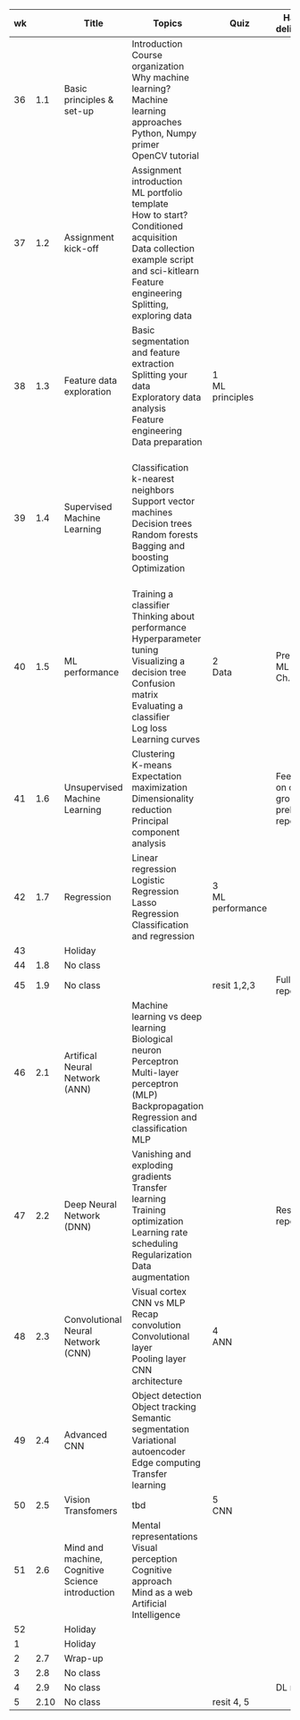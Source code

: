 | wk |  | Title | Topics | Quiz | Hand in deliverable | Géron (Ed3) | Bradski |
|----|------|-------|--------|------|------------------|------------------|------------------|
| 36 | 1.1 | Basic principles & set-up | Introduction <br> Course organization <br> Why machine learning? <br> Machine learning approaches <br> Python, Numpy primer <br> OpenCV tutorial | | | 1 | 769-779 |
| 37 | 1.2 | Assignment kick-off | Assignment introduction <br> ML portfolio template <br> How to start? Conditioned acquisition <br> Data collection example script and sci-kitlearn <br> Feature engineering <br> Splitting, exploring data | | | 1 | 770-771 |
| 38 | 1.3 | Feature data exploration| Basic segmentation and feature extraction <br> Splitting your data <br> Exploratory data analysis <br> Feature engineering <br> Data preparation | 1 <br>  ML principles | | 2.1 <br> 2.4 - 2.5| 799-848 <br> 859-864 <br> 875-906 |
| 39 | 1.4 | Supervised Machine Learning | Classification <br> k-nearest neighbors <br> Support vector machines <br> Decision trees <br> Random forests <br> Bagging and boosting <br> Optimization | | | 3.1 -3.2 <br> 3.4 <br> 3.6 - 3.7 <br> 5.1 - 5.2 <br> 6.1 - 6.3 <br> 6.7 <br> 7.1 - 7.4  | |
| 40 | 1.5 | ML performance | Training a classifier <br> Thinking about performance <br> Hyperparameter tuning <br> Visualizing a decision tree <br> Confusion matrix <br> Evaluating a classifier <br> Log loss <br> Learning curves | 2 <br> Data | Preliminary ML report, Ch. 1-3 | 3.3 <br> 3.5 | 864 |
| 41 | 1.6 | Unsupervised Machine Learning | Clustering <br> K-means <br> Expectation maximization <br> Dimensionality reduction <br> Principal component analysis | | Feedback on other groups' preliminary report | 8.1 - 8.4 <br> 9 |
| 42 | 1.7 | Regression | Linear regression <br> Logistic Regression <br> Lasso Regression <br> Classification and regression | 3 <br> ML performance | | 4 | 786-792 |
| 43 | | Holiday | | | |   |   |
| 44 | 1.8 | No class | | | |   |   |
| 45 | 1.9 | No class | | resit 1,2,3 | Full ML report |   |   |
| 46 | 2.1 | Artifical Neural Network (ANN)| Machine learning vs deep learning <br> Biological neuron <br> Perceptron <br> Multi-layer perceptron (MLP) <br> Backpropagation <br> Regression and classification MLP| | | 10 | 849-858 |
| 47 | 2.2 | Deep Neural Network (DNN) | Vanishing and exploding gradients <br> Transfer learning <br> Training optimization <br> Learning rate scheduling <br> Regularization <br> Data augmentation | | Resit ML report | 11 (12,13) |   |
| 48 | 2.3 | Convolutional Neural Network (CNN) | Visual cortex <br> CNN vs MLP <br> Recap convolution <br> Convolutional layer <br> Pooling layer <br> CNN architecture | 4 <br> ANN | | 14 |   |
| 49 | 2.4 | Advanced CNN | Object detection <br> Object tracking <br> Semantic segmentation <br> Variational autoencoder <br> Edge computing <br> Transfer learning | | | 17 |   |
| 50 | 2.5 | Vision Transfomers | tbd | 5 <br> CNN | |   |   |
| 51 | 2.6 | Mind and machine, <br> Cognitive Science introduction | Mental representations <br> Visual perception <br> Cognitive approach <br> Mind as a web <br> Artificial Intelligence | | |   |   |
| 52 | | Holiday | | | |   |   |
| 1 | | Holiday | | | |   |   |
| 2 | 2.7 | Wrap-up| | | |   |   |
| 3 | 2.8 | No class | | | |   |   |
| 4 | 2.9 | No class | | | DL report |   |   |
| 5 | 2.10 | No class | | resit 4, 5 | |   |   |